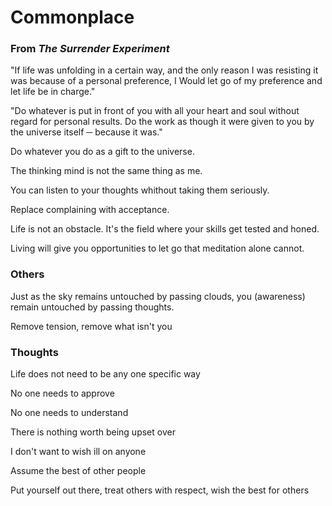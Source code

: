 # Commonplace

### From _The Surrender Experiment_

"If life was unfolding in a certain way, and the only reason I was resisting it was because of a personal preference, I Would let go of my preference and let life be in charge."

"Do whatever is put in front of you with all your heart and soul without regard for personal results. Do the work as though it were given to you by the universe itself ─ because it was."

Do whatever you do as a gift to the universe.

The thinking mind is not the same thing as me.

You can listen to your thoughts whithout taking them seriously.

Replace complaining with acceptance.

Life is not an obstacle. It's the field where your skills get tested and honed.

Living will give you opportunities to let go that meditation alone cannot.

### Others

Just as the sky remains untouched by passing clouds, you (awareness) remain untouched by passing thoughts.

Remove tension, remove what isn't you


### Thoughts

Life does not need to be any one specific way

No one needs to approve

No one needs to understand

There is nothing worth being upset over

I don't want to wish ill on anyone




Assume the best of other people

Put yourself out there, treat others with respect, wish the best for others
